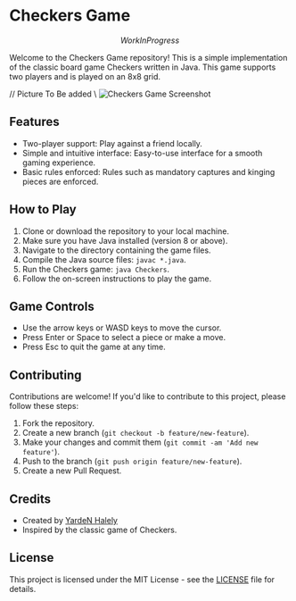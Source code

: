 # Checkers Game
$$ Work In Progress $$

Welcome to the Checkers Game repository! This is a simple implementation of the classic board game Checkers written in Java. This game supports two players and is played on an 8x8 grid.

// Picture To Be added \\ 
![Checkers Game Screenshot](checkers_screenshot.png)

## Features

- Two-player support: Play against a friend locally.
- Simple and intuitive interface: Easy-to-use interface for a smooth gaming experience.
- Basic rules enforced: Rules such as mandatory captures and kinging pieces are enforced.

## How to Play

1. Clone or download the repository to your local machine.
2. Make sure you have Java installed (version 8 or above).
3. Navigate to the directory containing the game files.
4. Compile the Java source files: `javac *.java`.
5. Run the Checkers game: `java Checkers`.
6. Follow the on-screen instructions to play the game.

## Game Controls

- Use the arrow keys or WASD keys to move the cursor.
- Press Enter or Space to select a piece or make a move.
- Press Esc to quit the game at any time.

## Contributing

Contributions are welcome! If you'd like to contribute to this project, please follow these steps:

1. Fork the repository.
2. Create a new branch (`git checkout -b feature/new-feature`).
3. Make your changes and commit them (`git commit -am 'Add new feature'`).
4. Push to the branch (`git push origin feature/new-feature`).
5. Create a new Pull Request.

## Credits

- Created by [YardeN Halely](https://github.com/JordaNO10)
- Inspired by the classic game of Checkers.

## License

This project is licensed under the MIT License - see the [LICENSE](LICENSE) file for details.
